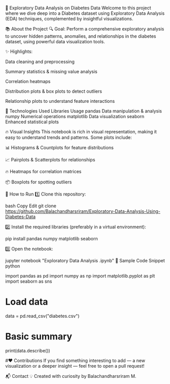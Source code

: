 🚀 Exploratory Data Analysis on Diabetes Data
Welcome to this project where we dive deep into a Diabetes dataset using Exploratory Data Analysis (EDA) techniques, complemented by insightful visualizations.


📚 About the Project
🔍 Goal:
Perform a comprehensive exploratory analysis to uncover hidden patterns, anomalies, and relationships in the diabetes dataset, using powerful data visualization tools.

✨ Highlights:

Data cleaning and preprocessing

Summary statistics & missing value analysis

Correlation heatmaps

Distribution plots & box plots to detect outliers

Relationship plots to understand feature interactions

🚀 Technologies Used
Libraries	Usage
pandas	Data manipulation & analysis
numpy	Numerical operations
matplotlib	Data visualization
seaborn	Enhanced statistical plots

🔥 Visual Insights
This notebook is rich in visual representation, making it easy to understand trends and patterns. Some plots include:

📊 Histograms & Countplots for feature distributions

📈 Pairplots & Scatterplots for relationships

🔥 Heatmaps for correlation matrices

📦 Boxplots for spotting outliers

📝 How to Run
1️⃣ Clone this repository:

bash
Copy
Edit
git clone https://github.com/Balachandharsriram/Exploratory-Data-Analysis-Using-Diabetes-Data

2️⃣ Install the required libraries (preferably in a virtual environment):

pip install pandas numpy matplotlib seaborn

3️⃣ Open the notebook:

jupyter notebook "Exploratory Data Analysis .ipynb"
🚀 Sample Code Snippet
python

import pandas as pd
import numpy as np
import matplotlib.pyplot as plt
import seaborn as sns

# Load data
data = pd.read_csv("diabetes.csv")

# Basic summary
print(data.describe())

#❤️ Contributions
If you find something interesting to add — a new visualization or a deeper insight — feel free to open a pull request!

📬 Contact
💡 Created with curiosity by Balachandharsriram M.


